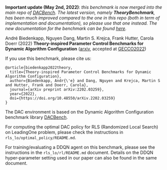  **Important update (May 2nd, 2022)**: *this benchmark is now merged into the main repo of [DACBench](https://github.com/automl/DACBench). The latest version, namely **TheoryBenchmark**, has been much improved compared to the one in this repo (both in term of implementation and documentation), so please use that one instead. The new documentation for the benchmark can be found [here](https://github.com/automl/DACBench/tree/main/examples/benchmarks/theory).*

André Biedenkapp, Nguyen Dang, Martin S. Krejca, Frank Hutter, Carola Doerr (2022) **Theory-inspired Parameter Control Benchmarks for Dynamic Algorithm Configuration** ([arxiv](https://arxiv.org/abs/2202.03259), accepted at [GECCO2022](https://gecco-2022.sigevo.org/HomePage))

If you use this benchmark, please cite us:
```
@article{biedenkapp2022theory,
  title={Theory-inspired Parameter Control Benchmarks for Dynamic Algorithm Configuration},
  author={Biedenkapp, Andr{\'e} and Dang, Nguyen and Krejca, Martin S and Hutter, Frank and Doerr, Carola},
  journal={arXiv preprint arXiv:2202.03259},
  year={2022},
  doi={https://doi.org/10.48550/arXiv.2202.03259}
}
```

The DAC environment is based on the Dynamic Algorithm Configuration benchmark library [DACBench](https://github.com/automl/DACBench).

For computing the optimal DAC policy for RLS (Randomized Local Search) on LeadingOne problem, please check the instructions in `rls_lo/optimal_policy/README.md`.

For training/evaluating a DDQN agent on this benchmark, please see the instructions in the `rls_lo/rl/README.md` document. Details on the DDQN hyper-parameter setting used in our paper can also be found in the same document.
